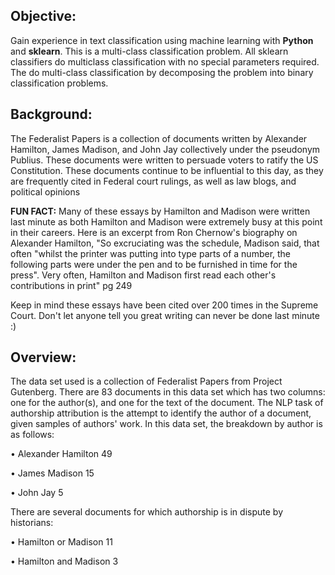 ## Objective:
Gain experience in text classification using machine learning with **Python** and **sklearn**.
This is a multi-class classification problem. All sklearn classifiers do multiclass classification with
no special parameters required. The do multi-class classification by decomposing the problem
into binary classification problems. 

## Background: 
The Federalist Papers is a collection of documents written by Alexander Hamilton,
James Madison, and John Jay collectively under the pseudonym Publius. These documents were
written to persuade voters to ratify the US Constitution. These documents continue to be
influential to this day, as they are frequently cited in Federal court rulings, as well as law blogs,
and political opinions


**FUN FACT:** Many of these essays by Hamilton and Madison were written last minute as both Hamilton and Madison were
extremely busy at this point in their careers. Here is an excerpt from Ron Chernow's biography on Alexander Hamilton, 
"So excruciating was the schedule, Madison said, that often "whilst the printer was putting into type parts of a number, 
the following parts were under the pen and to be furnished in time for the press". Very often, 
Hamilton and Madison first read each other's contributions in print" pg 249

Keep in mind these essays have been cited over 200 times in the Supreme Court. Don't let anyone tell you great
writing can never be done last minute :)

## Overview: 
The data set used is a collection of Federalist Papers from Project Gutenberg. There are 83 documents in this data set which has two columns: one
for the author(s), and one for the text of the document.
The NLP task of authorship attribution is the attempt to identify the author of a document, given
samples of authors' work. In this data set, the breakdown by author is as follows:

• Alexander Hamilton 49

• James Madison 15

• John Jay 5

There are several documents for which authorship is in dispute by historians:

• Hamilton or Madison 11

• Hamilton and Madison 3


